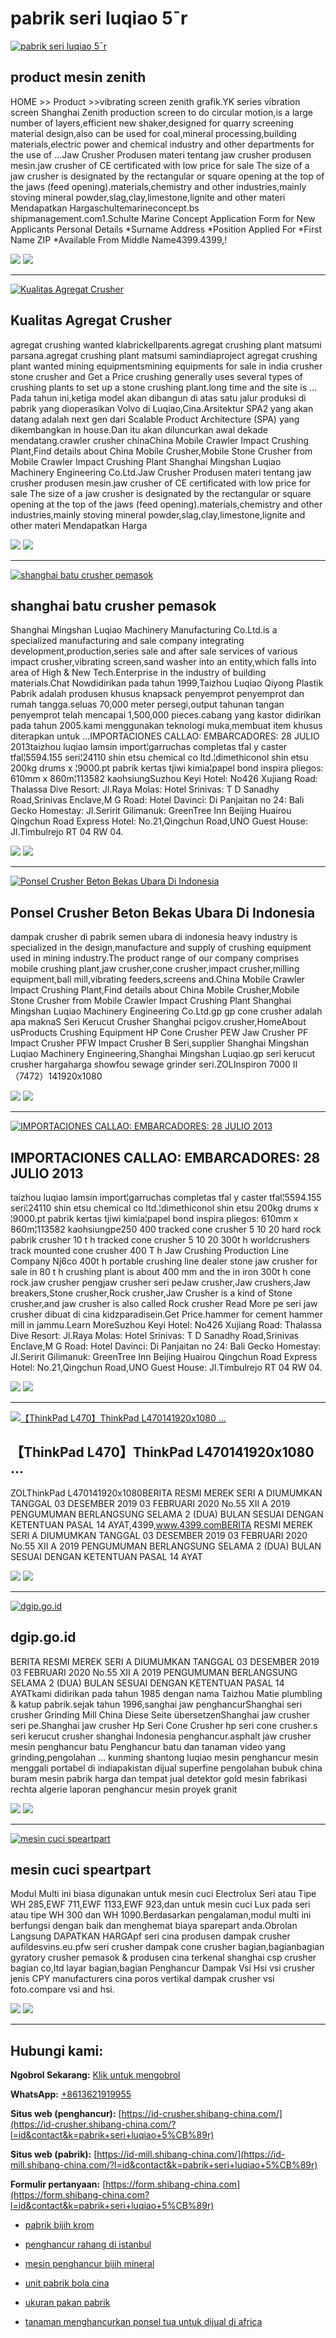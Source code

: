 # pabrik seri luqiao 5ˉr

<a href="https://swt.shibang-china.com/?l=id&img&k=pabrik+seri+luqiao+5%CB%89r" target="_blank">![pabrik seri luqiao 5ˉr](http://static.shibang-china.com/all-800x300/326.jpg)</a>

## product mesin zenith
HOME &gt;&gt; Product &gt;&gt;vibrating screen zenith grafik.YK series vibration screen Shanghai Zenith production screen to do circular motion,is a large number of layers,efficient new shaker,designed for quarry screening material design,also can be used for coal,mineral processing,building materials,electric power and chemical industry and other departments for the use of …Jaw Crusher Produsen materi tentang jaw crusher produsen mesin.jaw crusher of CE certificated with low price for sale The size of a jaw crusher is designated by the rectangular or square opening at the top of the jaws (feed opening).materials,chemistry and other industries,mainly stoving mineral powder,slag,clay,limestone,lignite and other materi Mendapatkan Hargaschultemarineconcept.bs shipmanagement.com1.Schulte Marine Concept Application Form for New Applicants Personal Details *Surname Address *Position Applied For *First Name ZIP *Available From Middle Name4399.4399,!


<a href="https://whatsapp.shibangsoft.com/WhatsApp.php" target="_blank" title="WhatsApp">![](http://static.shibang-china.com/icon/whatsapp.png)</a> <a href="https://swt.shibang-china.com/?l=id&icon&k=pabrik+seri+luqiao+5%CB%89r" target="_blank">![](http://static.shibang-china.com/icon/chat-id.png)</a>

---

<a href="https://swt.shibang-china.com/?l=id&img&k=pabrik+seri+luqiao+5%CB%89r" target="_blank">![Kualitas Agregat Crusher](http://static.shibang-china.com/all-800x300/1530.jpg)</a>

## Kualitas Agregat Crusher
agregat crushing wanted klabrickellparents.agregat crushing plant matsumi parsana.agregat crushing plant matsumi samindiaproject agregat crushing plant wanted mining equipmentsmining equipments for sale in india crusher stone crusher and Get a Price crushing generally uses several types of crushing plants to set up a stone crushing plant.long time and the site is …Pada tahun ini,ketiga model akan dibangun di atas satu jalur produksi di pabrik yang dioperasikan Volvo di Luqiao,Cina.Arsitektur SPA2 yang akan datang adalah next gen dari Scalable Product Architecture (SPA) yang dikembangkan in house.Dan itu akan diluncurkan awal dekade mendatang.crawler crusher chinaChina Mobile Crawler Impact Crushing Plant,Find details about China Mobile Crusher,Mobile Stone Crusher from Mobile Crawler Impact Crushing Plant Shanghai Mingshan Luqiao Machinery Engineering Co.Ltd.Jaw Crusher Produsen materi tentang jaw crusher produsen mesin.jaw crusher of CE certificated with low price for sale The size of a jaw crusher is designated by the rectangular or square opening at the top of the jaws (feed opening).materials,chemistry and other industries,mainly stoving mineral powder,slag,clay,limestone,lignite and other materi Mendapatkan Harga


<a href="https://whatsapp.shibangsoft.com/WhatsApp.php" target="_blank" title="WhatsApp">![](http://static.shibang-china.com/icon/whatsapp.png)</a> <a href="https://swt.shibang-china.com/?l=id&icon&k=pabrik+seri+luqiao+5%CB%89r" target="_blank">![](http://static.shibang-china.com/icon/chat-id.png)</a>

---

<a href="https://swt.shibang-china.com/?l=id&img&k=pabrik+seri+luqiao+5%CB%89r" target="_blank">![shanghai batu crusher pemasok](http://static.shibang-china.com/all-800x300/281.jpg)</a>

## shanghai batu crusher pemasok
Shanghai Mingshan Luqiao Machinery Manufacturing Co.Ltd.is a specialized manufacturing and sale company integrating development,production,series sale and after sale services of various impact crusher,vibrating screen,sand washer into an entity,which falls into area of High &amp; New Tech.Enterprise in the industry of building materials.Chat Nowdidirikan pada tahun 1999,Taizhou Luqiao Qiyong Plastik Pabrik adalah produsen khusus knapsack penyemprot penyemprot dan rumah tangga.seluas 70,000 meter persegi,output tahunan tangan penyemprot telah mencapai 1,500,000 pieces.cabang yang kastor didirikan pada tahun 2005.kami menggunakan teknologi muka,membuat item khusus diterapkan untuk …IMPORTACIONES CALLAO: EMBARCADORES: 28 JULIO 2013taizhou luqiao lamsin import&#166;garruchas completas tfal y caster tfal&#166;5594.155 seri&#166;24110 shin etsu chemical co ltd.&#166;dimethiconol shin etsu 200kg drums x &#166;9000.pt pabrik kertas tjiwi kimia&#166;papel bond inspira pliegos: 610mm x 860m&#166;113582 kaohsiungSuzhou Keyi Hotel: No426 Xujiang Road: Thalassa Dive Resort: Jl.Raya Molas: Hotel Srinivas: T D Sanadhy Road,Srinivas Enclave,M G Road: Hotel Davinci: Di Panjaitan no 24: Bali Gecko Homestay: Jl.Seririt Gilimanuk: GreenTree Inn Beijing Huairou Qingchun Road Express Hotel: No.21,Qingchun Road,UNO Guest House: Jl.Timbulrejo RT 04 RW 04.


<a href="https://whatsapp.shibangsoft.com/WhatsApp.php" target="_blank" title="WhatsApp">![](http://static.shibang-china.com/icon/whatsapp.png)</a> <a href="https://swt.shibang-china.com/?l=id&icon&k=pabrik+seri+luqiao+5%CB%89r" target="_blank">![](http://static.shibang-china.com/icon/chat-id.png)</a>

---

<a href="https://swt.shibang-china.com/?l=id&img&k=pabrik+seri+luqiao+5%CB%89r" target="_blank">![Ponsel Crusher Beton Bekas Ubara Di Indonesia](http://static.shibang-china.com/all-800x300/228.jpg)</a>

## Ponsel Crusher Beton Bekas Ubara Di Indonesia
dampak crusher di pabrik semen ubara di indonesia heavy industry is specialized in the design,manufacture and supply of crushing equipment used in mining industry.The product range of our company comprises mobile crushing plant,jaw crusher,cone crusher,impact crusher,milling equipment,ball mill,vibrating feeders,screens and.China Mobile Crawler Impact Crushing Plant,Find details about China Mobile Crusher,Mobile Stone Crusher from Mobile Crawler Impact Crushing Plant Shanghai Mingshan Luqiao Machinery Engineering Co.Ltd.gp gp cone crusher adalah apa maknaS Seri Kerucut Crusher Shanghai pcigov.crusher,HomeAbout usProducts Crushing Equipment HP Cone Crusher PEW Jaw Crusher PF Impact Crusher PFW Impact Crusher B Seri,supplier Shanghai Mingshan Luqiao Machinery Engineering,Shanghai Mingshan Luqiao.gp seri kerucut crusher hargaharga showfou sewage grinder seri.ZOLInspiron 7000 II（7472）141920x1080


<a href="https://whatsapp.shibangsoft.com/WhatsApp.php" target="_blank" title="WhatsApp">![](http://static.shibang-china.com/icon/whatsapp.png)</a> <a href="https://swt.shibang-china.com/?l=id&icon&k=pabrik+seri+luqiao+5%CB%89r" target="_blank">![](http://static.shibang-china.com/icon/chat-id.png)</a>

---

<a href="https://swt.shibang-china.com/?l=id&img&k=pabrik+seri+luqiao+5%CB%89r" target="_blank">![IMPORTACIONES CALLAO: EMBARCADORES: 28 JULIO 2013](http://static.shibang-china.com/all-800x300/359.jpg)</a>

## IMPORTACIONES CALLAO: EMBARCADORES: 28 JULIO 2013
taizhou luqiao lamsin import&#166;garruchas completas tfal y caster tfal&#166;5594.155 seri&#166;24110 shin etsu chemical co ltd.&#166;dimethiconol shin etsu 200kg drums x &#166;9000.pt pabrik kertas tjiwi kimia&#166;papel bond inspira pliegos: 610mm x 860m&#166;113582 kaohsiungpe250 400 tracked cone crusher 5 10 20 hard rock pabrik crusher 10 t h tracked cone crusher 5 10 20 300t h worldcrushers track mounted cone crusher 400 T h Jaw Crushing Production Line Company Nj6co 400t h portable crushing line dealer stone jaw crusher for sale in 80 t h crushing plant is about 400 mm and the in iron 300t h cone rock.jaw crusher pengjaw crusher seri peJaw crusher,Jaw crushers,Jaw breakers,Stone crusher,Rock crusher,Jaw Crusher is a kind of Stone crusher,and jaw crusher is also called Rock crusher Read More pe seri jaw crusher dibuat di cina kidzparadisein.Get Price.hammer for cement hammer mill in jammu.Learn MoreSuzhou Keyi Hotel: No426 Xujiang Road: Thalassa Dive Resort: Jl.Raya Molas: Hotel Srinivas: T D Sanadhy Road,Srinivas Enclave,M G Road: Hotel Davinci: Di Panjaitan no 24: Bali Gecko Homestay: Jl.Seririt Gilimanuk: GreenTree Inn Beijing Huairou Qingchun Road Express Hotel: No.21,Qingchun Road,UNO Guest House: Jl.Timbulrejo RT 04 RW 04.


<a href="https://whatsapp.shibangsoft.com/WhatsApp.php" target="_blank" title="WhatsApp">![](http://static.shibang-china.com/icon/whatsapp.png)</a> <a href="https://swt.shibang-china.com/?l=id&icon&k=pabrik+seri+luqiao+5%CB%89r" target="_blank">![](http://static.shibang-china.com/icon/chat-id.png)</a>

---

<a href="https://swt.shibang-china.com/?l=id&img&k=pabrik+seri+luqiao+5%CB%89r" target="_blank">![【ThinkPad L470】ThinkPad L470141920x1080 …](http://static.shibang-china.com/all-800x300/1429.jpg)</a>

## 【ThinkPad L470】ThinkPad L470141920x1080 …
ZOLThinkPad L470141920x1080BERITA RESMI MEREK SERI A DIUMUMKAN TANGGAL 03 DESEMBER 2019 03 FEBRUARI 2020 No.55 XII A 2019 PENGUMUMAN BERLANGSUNG SELAMA 2 (DUA) BULAN SESUAI DENGAN KETENTUAN PASAL 14 AYAT,4399,www.4399.comBERITA RESMI MEREK SERI A DIUMUMKAN TANGGAL 03 DESEMBER 2019 03 FEBRUARI 2020 No.55 XII A 2019 PENGUMUMAN BERLANGSUNG SELAMA 2 (DUA) BULAN SESUAI DENGAN KETENTUAN PASAL 14 AYAT


<a href="https://whatsapp.shibangsoft.com/WhatsApp.php" target="_blank" title="WhatsApp">![](http://static.shibang-china.com/icon/whatsapp.png)</a> <a href="https://swt.shibang-china.com/?l=id&icon&k=pabrik+seri+luqiao+5%CB%89r" target="_blank">![](http://static.shibang-china.com/icon/chat-id.png)</a>

---

<a href="https://swt.shibang-china.com/?l=id&img&k=pabrik+seri+luqiao+5%CB%89r" target="_blank">![dgip.go.id](http://static.shibang-china.com/all-800x300/136.jpg)</a>

## dgip.go.id
BERITA RESMI MEREK SERI A DIUMUMKAN TANGGAL 03 DESEMBER 2019 03 FEBRUARI 2020 No.55 XII A 2019 PENGUMUMAN BERLANGSUNG SELAMA 2 (DUA) BULAN SESUAI DENGAN KETENTUAN PASAL 14 AYATkami didirikan pada tahun 1985 dengan nama Taizhou Matie plumbling &amp; katup pabrik.sejak tahun 1996,sanghai jaw penghancurShanghai seri crusher Grinding Mill China Diese Seite &#252;bersetzenShanghai jaw crusher seri pe.Shanghai jaw crusher Hp Seri Cone Crusher hp seri cone crusher.s seri kerucut crusher shanghai Indonesia penghancur.asphalt jaw crusher mesin penghancur batu Penghancur batu dan tanaman video yang grinding,pengolahan … kunming shantong luqiao mesin penghancur mesin menggali portabel di indiapakistan dijual superfine pengolahan bubuk china buram mesin pabrik harga dan tempat jual detektor gold mesin fabrikasi rechta algerie laporan penghancur mesin proyek granit


<a href="https://whatsapp.shibangsoft.com/WhatsApp.php" target="_blank" title="WhatsApp">![](http://static.shibang-china.com/icon/whatsapp.png)</a> <a href="https://swt.shibang-china.com/?l=id&icon&k=pabrik+seri+luqiao+5%CB%89r" target="_blank">![](http://static.shibang-china.com/icon/chat-id.png)</a>

---

<a href="https://swt.shibang-china.com/?l=id&img&k=pabrik+seri+luqiao+5%CB%89r" target="_blank">![mesin cuci speartpart](http://static.shibang-china.com/all-800x300/731.jpg)</a>

## mesin cuci speartpart
Modul Multi ini biasa digunakan untuk mesin cuci Electrolux Seri atau Tipe WH 285,EWF 711,EWF 1133,EWF 923,dan untuk mesin cuci Lux pada seri atau tipe WH 300 dan WH 1090.Berdasarkan pengalaman,modul multi ini berfungsi dengan baik dan menghemat biaya sparepart anda.Obrolan Langsung DAPATKAN HARGApf seri cina produsen dampak crusher aufildesvins.eu.pfw seri crusher dampak cone crusher bagian,bagianbagian gyratory crusher pemasok &amp; produsen cina terkenal shanghai csp crusher bagian co,ltd layar bagian,bagian Penghancur Dampak Vsi Hsi vsi crusher jenis CPY manufacturers cina poros vertikal dampak crusher vsi foto.compare vsi and hsi.

<a href="https://whatsapp.shibangsoft.com/WhatsApp.php" target="_blank" title="WhatsApp">![](http://static.shibang-china.com/icon/whatsapp.png)</a> <a href="https://swt.shibang-china.com/?l=id&icon&k=pabrik+seri+luqiao+5%CB%89r" target="_blank">![](http://static.shibang-china.com/icon/chat-id.png)</a>

---
## Hubungi kami:

**Ngobrol Sekarang:** [Klik untuk mengobrol](https://swt.shibang-china.com?l=id&contact&k=pabrik+seri+luqiao+5%CB%89r)

**WhatsApp:**  [+8613621919955](https://whatsapp.shibangsoft.com/WhatsApp.php)

**Situs web (penghancur):** [https://id-crusher.shibang-china.com/](https://id-crusher.shibang-china.com/?l=id&contact&k=pabrik+seri+luqiao+5%CB%89r)

**Situs web (pabrik):** [https://id-mill.shibang-china.com/](https://id-mill.shibang-china.com/?l=id&contact&k=pabrik+seri+luqiao+5%CB%89r)

**Formulir pertanyaan:** [https://form.shibang-china.com](https://form.shibang-china.com?l=id&contact&k=pabrik+seri+luqiao+5%CB%89r)

* [pabrik bijih krom](../44/pabrik%20bijih%20krom.md)

* [penghancur rahang di istanbul](../49/penghancur%20rahang%20di%20istanbul.md)

* [mesin penghancur bijih mineral](../44/mesin%20penghancur%20bijih%20mineral.md)

* [unit pabrik bola cina](../49/unit%20pabrik%20bola%20cina.md)

* [ukuran pakan pabrik](../46/ukuran%20pakan%20pabrik.md)

* [tanaman menghancurkan ponsel tua untuk dijual di africa](../46/tanaman%20menghancurkan%20ponsel%20tua%20untuk%20dijual%20di%20africa.md)